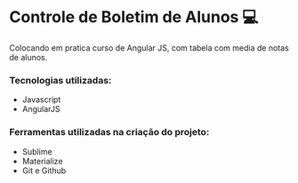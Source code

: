 # Controle de Boletim de Alunos 💻


Colocando em pratica curso de Angular JS, com tabela com media de notas de alunos.

### Tecnologias utilizadas:
- Javascript
- AngularJS

### Ferramentas utilizadas na criação do projeto:
- Sublime
- Materialize
- Git e Github
